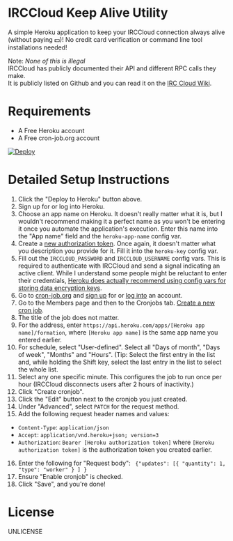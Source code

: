 # IRCCloud Keep Alive Utility
A simple Heroku application to keep your IRCCloud connection always alive (without paying :dollar:)! No credit card verification or command line tool installations needed!

Note: *None of this is illegal*  
IRCCloud has publicly documented their API and different RPC calls they make.  
It is publicly listed on Github and you can read it on the [IRC Cloud Wiki](https://github.com/irccloud/irccloud-tools/wiki).

Requirements
============
* A Free Heroku account
* A Free cron-job.org account
  
[![Deploy](https://www.herokucdn.com/deploy/button.svg)](https://heroku.com/deploy?template=https://github.com/tech234a/irccloud/)

Detailed Setup Instructions
===========================
1. Click the "Deploy to Heroku" button above.
2. Sign up for or log into Heroku.
3. Choose an app name on Heroku. It doesn't really matter what it is, but I wouldn't recommend making it a perfect name as you won't be entering it once you automate the application's execution. Enter this name into the "App name" field and the `heroku-app-name` config var.
4. Create a [new authorization token](https://dashboard.heroku.com/account/applications/authorizations/new). Once again, it doesn't matter what you description you provide for it. Fill it into the `heroku-key` config var.
5. Fill out the `IRCCLOUD_PASSWORD` and `IRCCLOUD_USERNAME` config vars. This is required to authenticate with IRCCloud and send a signal indicating an active client. While I understand some people might be reluctant to enter their credentials, [Heroku does actually recommend using config vars for storing data encryption keys](https://devcenter.heroku.com/articles/getting-started-with-python#define-config-vars).
6. Go to [cron-job.org](https://cron-job.org/) and [sign up](https://cron-job.org/signup/) for or [log into](https://cron-job.org/members/) an account.
7. Go to the Members page and then to the Cronjobs tab. [Create a new cron job](https://cron-job.org/members/jobs/add/).
8. The title of the job does not matter.
9. For the address, enter `https://api.heroku.com/apps/[Heroku app name]/formation`, where `[Heroku app name]` is the same app name you entered earlier.
10. For schedule, select "User-defined". Select all "Days of month", "Days of week", "Months" and "Hours". (Tip: Select the first entry in the list and, while holding the Shift key, select the last entry in the list to select the whole list.
11. Select any one specific minute. This configures the job to run once per hour (IRCCloud disconnects users after 2 hours of inactivity.)
12. Click "Create cronjob".
13. Click the "Edit" button next to the cronjob you just created.
14. Under "Advanced", select `PATCH` for the request method.
15. Add the following request header names and values:
  - `Content-Type`: `application/json`
  - `Accept`: `application/vnd.heroku+json; version=3`
  - `Authorization`: `Bearer [Heroku authorization token]` where `[Heroku authorization token]` is the authorization token you created earlier.
16. Enter the following for "Request body": ```
    {"updates": [{
					"quantity": 1,
					"type": "worker"
				}
			]
		}```
17. Ensure "Enable cronjob" is checked.
18. Click "Save", and you're done!
    

License
=======
UNLICENSE
